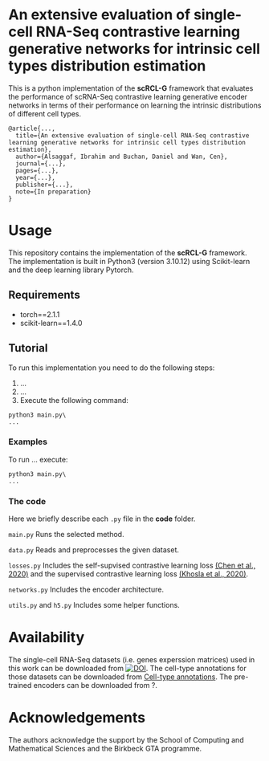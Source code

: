 # An extensive evaluation of single-cell RNA-Seq contrastive learning generative networks for intrinsic cell types distribution estimation
This is a python implementation of the **scRCL-G** framework that evaluates the performance of scRNA-Seq contrastive learning generative encoder networks in terms of their performance on learning the intrinsic distributions of different cell types.
```
@article{...,
  title={An extensive evaluation of single-cell RNA-Seq contrastive learning generative networks for intrinsic cell types distribution estimation},
  author={Alsaggaf, Ibrahim and Buchan, Daniel and Wan, Cen},
  journal={...},
  pages={...},
  year={...},
  publisher={...},
  note={In preparation}
}
```

# Usage
This repository contains the implementation of the **scRCL-G** framework. The implementation is built in Python3 (version 3.10.12) using Scikit-learn and the deep learning library Pytorch. 

## Requirements
- torch==2.1.1
- scikit-learn==1.4.0

## Tutorial
To run this implementation you need to do the following steps:
1. ...
2. ...
3. Execute the following command:

```
python3 main.py\
...
```

### Examples
To run ... execute:
```
python3 main.py\
...
```

### The code
Here we briefly describe each `.py` file in the **code** folder.

`main.py` Runs the selected method.

`data.py` Reads and preprocesses the given dataset.

`losses.py` Includes the self-supvised contrastive learning loss [(Chen et al., 2020)](http://proceedings.mlr.press/v119/chen20j.html) and the supervised contrastive learning loss [(Khosla et al., 2020)](https://proceedings.neurips.cc/paper/2020/hash/d89a66c7c80a29b1bdbab0f2a1a94af8-Abstract.html).

`networks.py` Includes the encoder architecture.

`utils.py` and `h5.py` Includes some helper functions.

# Availability
The single-cell RNA-Seq datasets (i.e. genes experssion matrices) used in this work can be downloaded from [![DOI](https://zenodo.org/badge/DOI/10.5281/zenodo.8087611.svg)](https://doi.org/10.5281/zenodo.8087611). The cell-type annotations for those datasets can be downloaded from [Cell-type annotations](https://github.com/ibrahimsaggaf/AFRCL/tree/main/Cell-type%20annotations). The pre-trained encoders can be downloaded from ?.

# Acknowledgements
The authors acknowledge the support by the School of Computing and Mathematical Sciences and the Birkbeck GTA programme.

